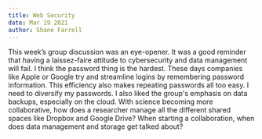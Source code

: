 ```yaml
---
title: Web Security 
date: Mar 19 2021
author: Shane Farrell
---
```



This week’s group discussion was an eye-opener. It was a good reminder that having a laissez-faire attitude to cybersecurity and data management will fail. I think the password thing is the hardest. These days companies like Apple or Google try and streamline logins by remembering password information. This efficiency also makes repeating passwords all too easy. I need to diversify my passwords. I also liked the group's emphasis on data backups, especially on the cloud. With science becoming more collaborative, how does a researcher manage all the different shared spaces like Dropbox and Google Drive? When starting a collaboration, when does data management and storage get talked about? 